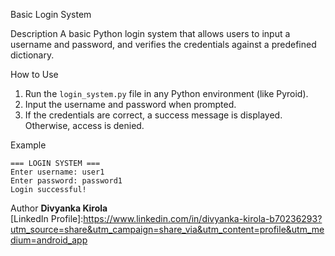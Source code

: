 Basic Login System

Description
A basic Python login system that allows users to input a username and password, and verifies the credentials against a predefined dictionary.

How to Use
1. Run the `login_system.py` file in any Python environment (like Pyroid).
2. Input the username and password when prompted.
3. If the credentials are correct, a success message is displayed. Otherwise, access is denied.

Example
```
=== LOGIN SYSTEM ===
Enter username: user1
Enter password: password1
Login successful!
```

Author
**Divyanka Kirola**  
[LinkedIn Profile]:https://www.linkedin.com/in/divyanka-kirola-b70236293?utm_source=share&utm_campaign=share_via&utm_content=profile&utm_medium=android_app
